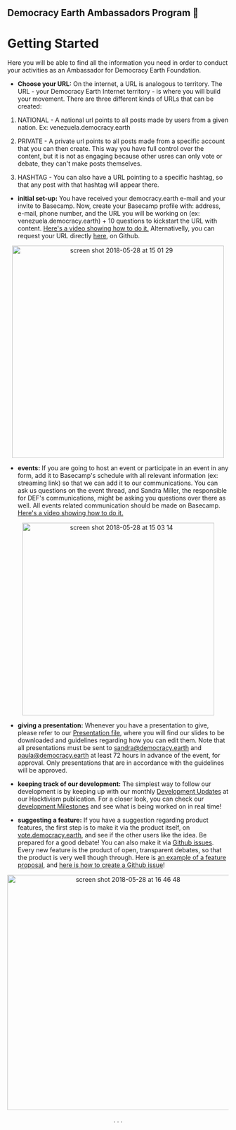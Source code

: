 ## Democracy Earth Ambassadors Program 🌿
# Getting Started

Here you will be able to find all the information you need in order to conduct your activities as an Ambassador for Democracy Earth Foundation.

* **Choose your URL:** On the internet, a URL is analogous to territory. The URL - your Democracy Earth Internet territory -  is where you will build your movement. There are three different kinds of URLs that can be created:  


 1. NATIONAL - A national url points to all posts made by users from a given nation. Ex: venezuela.democracy.earth  

 2. PRIVATE - A private url points to all posts made from a specific account that you can then create. This way you have full control over the content, but it is not as engaging because other usres can only vote or debate, they can't make posts themselves.  

 3. HASHTAG - You can also have a URL pointing to a specific hashtag, so that any post with that hashtag will appear there. 

* **initial set-up:** You have received your democracy.earth e-mail and your invite to Basecamp. Now, create your Basecamp profile with: address, e-mail, phone number, and the URL you will be working on (ex: venezuela.democracy.earth) + 10 questions to kickstart the URL with content. [Here's a video showing how to do it.](https://drive.google.com/file/d/14Pxvgiks7Wbcr2n04XdyGIL1TGj19ZQI/view?usp=sharing) Alternativelly, you can request your URL directly [here](https://github.com/DemocracyEarth/sovereign/issues/305), on Github. 

<p align="center">
         <img width="482" alt="screen shot 2018-05-28 at 15 01 29" src="https://user-images.githubusercontent.com/18194034/40625328-0c5b35de-6288-11e8-8a66-5ed38af62a46.png">
         </p>

* **events:** If you are going to host an event or participate in an event in any form, add it to Basecamp's schedule with all relevant information (ex: streaming link) so that we can add it to our communications. You can ask us questions on the event thread, and Sandra Miller, the responsible for DEF's communications, might be asking you questions over there as well. All events related communication should be made on Basecamp. [Here's a video showing how to do it.](https://drive.google.com/file/d/1T0wtDWSeZfLomv_ttJBCJHaLMTP3mdCi/view?usp=sharing)

<p align="center">
         <img width="437" alt="screen shot 2018-05-28 at 15 03 14" src="https://user-images.githubusercontent.com/18194034/40625356-49c6f50c-6288-11e8-8d9d-85123c8f088b.png">
         </p>


* **giving a presentation:** Whenever you have a presentation to give, please refer to our [Presentation file](https://github.com/DemocracyEarth/ambassadors/blob/master/Presentations.md), where you will find our slides to be downloaded and guidelines regarding how you can edit them. Note that all presentations must be sent to sandra@democracy.earth and paula@democracy.earth at least 72 hours in advance of the event, for approval. Only presentations that are in accordance with the guidelines will be approved.

* **keeping track of our development:** The simplest way to follow our development is by keeping up with our monthly [Development Updates](https://words.democracy.earth/monthly-dev-update/home) at our Hacktivism publication. For a closer look, you can check our [development Milestones](https://github.com/DemocracyEarth/sovereign/milestones) and see what is being worked on in real time!

* **suggesting a feature:** If you have a suggestion regarding product features, the first step is to make it via the product itself, on [vote.democracy.earth](https://vote.democracy.earth/), and see if the other users like the idea. Be prepared for a good debate! You can also make it via [Github issues](https://github.com/DemocracyEarth/sovereign/issues). Every new feature is the product of open, transparent debates, so that the product is very well though through. Here is [an example of a feature proposal](https://github.com/DemocracyEarth/sovereign/issues/289), and [here is how to create a Github issue](https://www.youtube.com/watch?time_continue=47&v=jcx6wN8neAM)!

<p align="center">
         <img width="534" alt="screen shot 2018-05-28 at 16 46 48" src="https://user-images.githubusercontent.com/18194034/40627703-e314faac-6296-11e8-9fa0-289983456446.png">
         </p>


<p align="center">
         .   .   . 
         </p>
